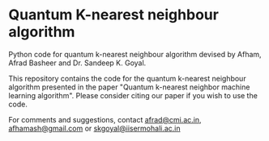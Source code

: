 # Quantum K-nearest neighbour algorithm

Python code for quantum k-nearest neighbour algorithm devised by Afham, Afrad Basheer and Dr. Sandeep K. Goyal.

This repository contains the code for the quantum k-nearest neighbour algorithm presented in the paper "Quantum k-nearest neighbor machine learning algorithm". Please consider citing our paper if you wish to use the code.

For comments and suggestions, contact afrad@cmi.ac.in, afhamash@gmail.com or skgoyal@iisermohali.ac.in
